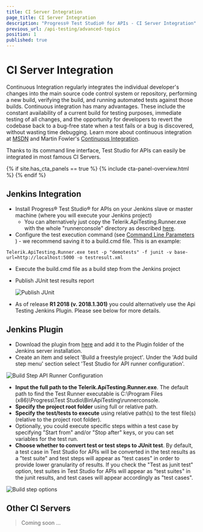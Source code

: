 ```yaml
---
title: CI Server Integration
page_title: CI Server Integration
description: "Progress® Test Studio® for APIs - CI Server Integration"
previous_url: /api-testing/advanced-topics
position: 1
published: true
---
```


# CI Server Integration

Continuous Integration regularly integrates the individual developer's changes into the main source code control system or repository, performing a new build, verifying the build, and running automated tests against those builds. Continuous integration has many advantages. These include the constant availability of a current build for testing purposes, immediate testing of all changes, and the opportunity for developers to revert the codebase back to a bug-free state when a test fails or a bug is discovered, without wasting time debugging. Learn more about continuous integration at <a href="http://msdn.microsoft.com/en-us/library/ee308011(v=vs.100).aspx">MSDN</a> and Martin Fowler's <a href="http://www.martinfowler.com/articles/continuousIntegration.html">Continuous Integration</a>.

Thanks to its command line interface, Test Studio for APIs can easily be integrated in most famous CI Servers.

{% if site.has_cta_panels == true %}
{% include cta-panel-overview.html %}
{% endif %}

## Jenkins Integration
 
 * Install Progress® Test Studio® for APIs on your Jenkins slave or master machine (where you will execute your Jenkins project)
   * You can alternatively just copy the Telerik.ApiTesting.Runner.exe with the whole "runnerconsole" directory as described [here](/features/command-line/overview). 
 * Configure the test execution command (see [Command Line Parameters](/features/command-line/command-line-parameters)
 ) - we recommend saving it to a build.cmd file. This is an example:
 
 `Telerik.ApiTesting.Runner.exe test -p "demotests" -f junit -v base-url=http://localhost:5000 -o testresult.xml`
 
 * Execute the build.cmd file as a build step from the Jenkins project
 * Publish JUnit test results report

    ![Publish JUnit](/img/advanced-topics/ci-server-integration/publish-junit.png)

 * As of release **R1 2018 (v. 2018.1.301)** you could alternatively use the Api Testing Jenkins Plugin. Please see below for more details.

## Jenkins Plugin

 * Download the plugin from [here](/downloads/Jenkins_Plugin_Apitesting.zip) and add it to the Plugin folder of the Jenkins server installation.
 * Create an item and select 'Build a freestyle project'. Under the 'Add build step menu' section select 'Test Studio for API runner configuration'.

 ![Build Step API Runner Configuration](/img/advanced-topics/ci-server-integration/build-api-runner-task.png)

 * **Input the full path to the Telerik.ApiTesting.Runner.exe**. The default path to find the Test Runner executable is C:\Program Files (x86)\Progress\Test Studio\Bin\ApiTesting\runnerconsole.
 * **Specify the project root folder** using full or relative path.
 * **Specify the test/tests to execute** using relative path(s) to the test file(s) (relative to the project root folder).
 * Optionally, you could execute specific steps within a test case by specifying "Start from" and/or "Stop after" keys, or you can set variables for the test run. 
 * **Choose whether to convert test or test steps to JUnit test**. By default, a test case in Test Studio for APIs will be converted in the test results as a "test suite" and test steps will appear as "test cases" in order to provide lower granularity of results. If you check the "Test as junit test" option, test suites in Test Studio for APIs will appear as "test suites" in the junit results, and test cases will appear accordingly as "test cases". 

![Build step options](/img/advanced-topics/ci-server-integration/build-task-options.png)

## Other CI Servers

> Coming soon ...
